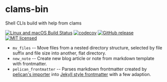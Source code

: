 # clams-bin

Shell CLIs build with help from clams

[![Linux and macOS Build Status](https://travis-ci.org/lukaspustina/clams-bin.svg?branch=master)](https://travis-ci.org/lukaspustina/clams-bin) [![codecov](https://codecov.io/gh/lukaspustina/clams-bin/branch/master/graph/badge.svg)](https://codecov.io/gh/lukaspustina/clams-bin) [![GitHub release](https://img.shields.io/github/release/lukaspustina/clams-bin.svg)](https://github.com/lukaspustina/clams-bin/releases) [![MIT licensed](https://img.shields.io/badge/license-MIT-blue.svg?label=License)](./LICENSE)

* `mv_files` -- Move files from a nested directory structure, selected by file suffix and file size into another, flat directory.
* `new_note` -- Create new blog article or note from markdown template with frontmatter.
* `pelican_frontmatter` -- Parses markdown frontmatter created by [pelican's importer](http://docs.getpelican.com/en/3.6.3/importer.html) into [Jekyll style frontmatter](https://jekyllrb.com/docs/frontmatter/) with a few adaption.

